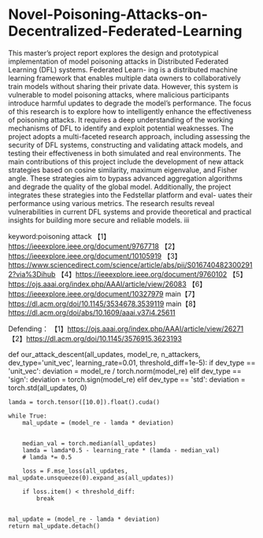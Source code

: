 # Novel-Poisoning-Attacks-on-Decentralized-Federated-Learning

This master’s project report explores the design and prototypical implementation of model
poisoning attacks in Distributed Federated Learning (DFL) systems. Federated Learn-
ing is a distributed machine learning framework that enables multiple data owners to
collaboratively train models without sharing their private data. However, this system is
vulnerable to model poisoning attacks, where malicious participants introduce harmful
updates to degrade the model’s performance.
The focus of this research is to explore how to intelligently enhance the effectiveness of
poisoning attacks. It requires a deep understanding of the working mechanisms of DFL
to identify and exploit potential weaknesses. The project adopts a multi-faceted research
approach, including assessing the security of DFL systems, constructing and validating
attack models, and testing their effectiveness in both simulated and real environments.
The main contributions of this project include the development of new attack strategies
based on cosine similarity, maximum eigenvalue, and Fisher angle. These strategies aim
to bypass advanced aggregation algorithms and degrade the quality of the global model.
Additionally, the project integrates these strategies into the Fedstellar platform and eval-
uates their performance using various metrics.
The research results reveal vulnerabilities in current DFL systems and provide theoretical
and practical insights for building more secure and reliable models.
iii






keyword:poisoning attack 
【1】https://ieeexplore.ieee.org/document/9767718
【2】https://ieeexplore.ieee.org/document/10105919
【3】https://www.sciencedirect.com/science/article/abs/pii/S0167404823002912?via%3Dihub
【4】https://ieeexplore.ieee.org/document/9760102
【5】https://ojs.aaai.org/index.php/AAAI/article/view/26083
【6】https://ieeexplore.ieee.org/document/10327979
main【7】https://dl.acm.org/doi/10.1145/3534678.3539119
main【8】https://dl.acm.org/doi/abs/10.1609/aaai.v37i4.25611

Defending：
【1】https://ojs.aaai.org/index.php/AAAI/article/view/26271
【2】https://dl.acm.org/doi/10.1145/3576915.3623193

def our_attack_descent(all_updates, model_re, n_attackers, dev_type='unit_vec', learning_rate=0.01, threshold_diff=1e-5):
    if dev_type == 'unit_vec':
        deviation = model_re / torch.norm(model_re)
    elif dev_type == 'sign':
        deviation = torch.sign(model_re)
    elif dev_type == 'std':
        deviation = torch.std(all_updates, 0)

    lamda = torch.tensor([10.0]).float().cuda()

    while True:
        mal_update = (model_re - lamda * deviation)

       
        median_val = torch.median(all_updates)
        lamda = lamda*0.5 - learning_rate * (lamda - median_val)
        # lamda *= 0.5
       
        loss = F.mse_loss(all_updates, mal_update.unsqueeze(0).expand_as(all_updates))

        if loss.item() < threshold_diff:
            break
        

    mal_update = (model_re - lamda * deviation)
    return mal_update.detach()
